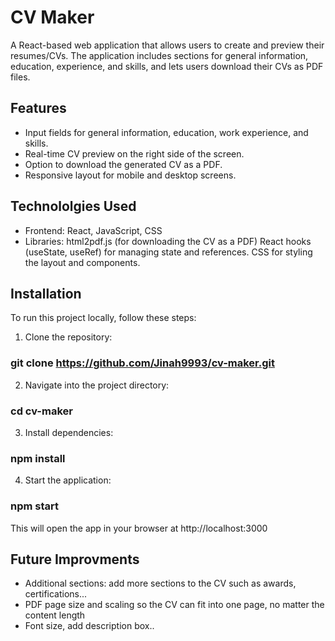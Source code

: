 # CV Maker
A React-based web application that allows users to create and preview their resumes/CVs. The application includes sections for general information, education, experience, and skills, and lets users download their CVs as PDF files.

## Features
- Input fields for general information, education, work experience, and skills.
- Real-time CV preview on the right side of the screen.
- Option to download the generated CV as a PDF.
- Responsive layout for mobile and desktop screens.

## Technololgies Used
- Frontend: React, JavaScript, CSS
- Libraries:
    html2pdf.js (for downloading the CV as a PDF)
    React hooks (useState, useRef) for managing state and references.
    CSS for styling the layout and components.  

## Installation
To run this project locally, follow these steps:
1. Clone the repository:
### git clone https://github.com/Jinah9993/cv-maker.git
2. Navigate into the project directory:
### cd cv-maker
3. Install dependencies:
### npm install
4. Start the application:
### npm start
This will open the app in your browser at http://localhost:3000

## Future Improvments
- Additional sections: add more sections to the CV such as awards, certifications...
- PDF page size and scaling so the CV can fit into one page, no matter the content length
- Font size, add description box..